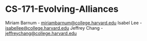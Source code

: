 # CS-171-Evolving-Alliances
Miriam Barnum - miriambarnum@college.harvard.edu
Isabel Lee - isabellee@college.harvard.edu
Jeffrey Chang - jeffreychang@college.harvard.edu
